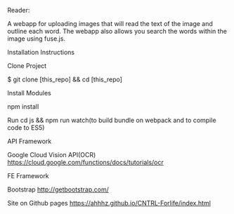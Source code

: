 Reader:

 A webapp for uploading images that will read the text of the image and outline each word. The webapp also allows you search the words within the image using fuse.js.

Installation Instructions

Clone Project

$ git clone [this_repo] && cd [this_repo]

Install Modules

npm install

Run
cd js && npm run watch(to build bundle on webpack and to compile code to ES5)


API Framework

Google Cloud Vision API(OCR) https://cloud.google.com/functions/docs/tutorials/ocr

FE Framework

Bootstrap http://getbootstrap.com/

Site on Github pages
https://ahhhz.github.io/CNTRL-Forlife/index.html
